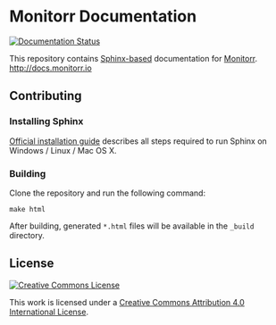 # Monitorr Documentation

[![Documentation Status](https://readthedocs.org/projects/monitorr/badge/?version=latest)](https://readthedocs.org/projects/monitorr/?badge=latest)

This repository contains [Sphinx-based](http://sphinx-doc.org) documentation for [Monitorr](http://monitorr.io). <http://docs.monitorr.io>

## Contributing

### Installing Sphinx

[Official installation guide](http://sphinx-doc.org/latest/install.html) describes all steps required to run Sphinx on Windows / Linux / Mac OS X.

### Building

Clone the repository and run the following command:

```
make html
```

After building, generated `*.html` files will be available in the `_build` directory.

## License

[![Creative Commons License](https://i.creativecommons.org/l/by/4.0/88x31.png)](http://creativecommons.org/licenses/by/4.0/)

This work is licensed under a [Creative Commons Attribution 4.0 International License](http://creativecommons.org/licenses/by/4.0/).
